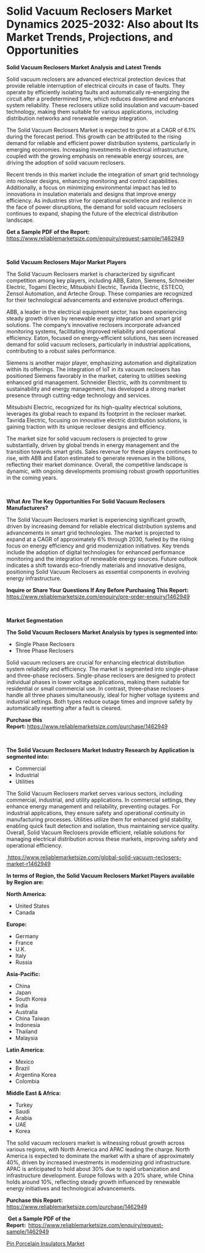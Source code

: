 <p><h1>Solid Vacuum Reclosers Market Dynamics 2025-2032: Also about Its Market Trends, Projections, and Opportunities</h1></p><p><strong>Solid Vacuum Reclosers Market Analysis and Latest Trends</strong></p>
<p><p>Solid vacuum reclosers are advanced electrical protection devices that provide reliable interruption of electrical circuits in case of faults. They operate by efficiently isolating faults and automatically re-energizing the circuit after a predetermined time, which reduces downtime and enhances system reliability. These reclosers utilize solid insulation and vacuum-based technology, making them suitable for various applications, including distribution networks and renewable energy integration.</p><p>The Solid Vacuum Reclosers Market is expected to grow at a CAGR of 6.1% during the forecast period. This growth can be attributed to the rising demand for reliable and efficient power distribution systems, particularly in emerging economies. Increasing investments in electrical infrastructure, coupled with the growing emphasis on renewable energy sources, are driving the adoption of solid vacuum reclosers.</p><p>Recent trends in this market include the integration of smart grid technology into recloser designs, enhancing monitoring and control capabilities. Additionally, a focus on minimizing environmental impact has led to innovations in insulation materials and designs that improve energy efficiency. As industries strive for operational excellence and resilience in the face of power disruptions, the demand for solid vacuum reclosers continues to expand, shaping the future of the electrical distribution landscape.</p></p>
<p><strong>Get a Sample PDF of the Report:&nbsp;</strong> <a href="https://www.reliablemarketsize.com/enquiry/request-sample/1462949?utm_campaign=1911&utm_medium=2&utm_source=Github&utm_content=ia&utm_term=13022025&utm_id=solid-vacuum-reclosers">https://www.reliablemarketsize.com/enquiry/request-sample/1462949</a></p>
<p>&nbsp;</p>
<p><strong>Solid Vacuum Reclosers Major Market Players</strong></p>
<p><p>The Solid Vacuum Reclosers market is characterized by significant competition among key players, including ABB, Eaton, Siemens, Schneider Electric, Togami Electric, Mitsubishi Electric, Tavrida Electric, ESTECO, Zensol Automation, and Arteche Group. These companies are recognized for their technological advancements and extensive product offerings.</p><p>ABB, a leader in the electrical equipment sector, has been experiencing steady growth driven by renewable energy integration and smart grid solutions. The company’s innovative reclosers incorporate advanced monitoring systems, facilitating improved reliability and operational efficiency. Eaton, focused on energy-efficient solutions, has seen increased demand for solid vacuum reclosers, particularly in industrial applications, contributing to a robust sales performance.</p><p>Siemens is another major player, emphasizing automation and digitalization within its offerings. The integration of IoT in its vacuum reclosers has positioned Siemens favorably in the market, catering to utilities seeking enhanced grid management. Schneider Electric, with its commitment to sustainability and energy management, has developed a strong market presence through cutting-edge technology and services.</p><p>Mitsubishi Electric, recognized for its high-quality electrical solutions, leverages its global reach to expand its footprint in the recloser market. Tavrida Electric, focusing on innovative electric distribution solutions, is gaining traction with its unique recloser designs and efficiency.</p><p>The market size for solid vacuum reclosers is projected to grow substantially, driven by global trends in energy management and the transition towards smart grids. Sales revenue for these players continues to rise, with ABB and Eaton estimated to generate revenues in the billions, reflecting their market dominance. Overall, the competitive landscape is dynamic, with ongoing developments promising robust growth opportunities in the coming years.</p></p>
<p>&nbsp;</p>
<p><strong>What Are The Key Opportunities For Solid Vacuum Reclosers Manufacturers?</strong></p>
<p><p>The Solid Vacuum Reclosers market is experiencing significant growth, driven by increasing demand for reliable electrical distribution systems and advancements in smart grid technologies. The market is projected to expand at a CAGR of approximately 6% through 2030, fueled by the rising focus on energy efficiency and grid modernization initiatives. Key trends include the adoption of digital technologies for enhanced performance monitoring and the integration of renewable energy sources. Future outlook indicates a shift towards eco-friendly materials and innovative designs, positioning Solid Vacuum Reclosers as essential components in evolving energy infrastructure.</p></p>
<p><strong>Inquire or Share Your Questions If Any Before Purchasing This Report:</strong> <a href="https://www.reliablemarketsize.com/enquiry/pre-order-enquiry/1462949?utm_campaign=1911&utm_medium=2&utm_source=Github&utm_content=ia&utm_term=13022025&utm_id=solid-vacuum-reclosers">https://www.reliablemarketsize.com/enquiry/pre-order-enquiry/1462949</a></p>
<p>&nbsp;</p>
<p><strong>Market Segmentation</strong></p>
<p><strong>The Solid Vacuum Reclosers Market Analysis by types is segmented into:</strong></p>
<p><ul><li>Single Phase Reclosers</li><li>Three Phase Reclosers</li></ul></p>
<p><p>Solid vacuum reclosers are crucial for enhancing electrical distribution system reliability and efficiency. The market is segmented into single-phase and three-phase reclosers. Single-phase reclosers are designed to protect individual phases in lower voltage applications, making them suitable for residential or small commercial use. In contrast, three-phase reclosers handle all three phases simultaneously, ideal for higher voltage systems and industrial settings. Both types reduce outage times and improve safety by automatically resetting after a fault is cleared.</p></p>
<p><strong>Purchase this Report:&nbsp;</strong><a href="https://www.reliablemarketsize.com/purchase/1462949?utm_campaign=1911&utm_medium=2&utm_source=Github&utm_content=ia&utm_term=13022025&utm_id=solid-vacuum-reclosers">https://www.reliablemarketsize.com/purchase/1462949</a></p>
<p>&nbsp;</p>
<p><strong>The Solid Vacuum Reclosers Market Industry Research by Application is segmented into:</strong></p>
<p><ul><li>Commercial</li><li>Industrial</li><li>Utilities</li></ul></p>
<p><p>The Solid Vacuum Reclosers market serves various sectors, including commercial, industrial, and utility applications. In commercial settings, they enhance energy management and reliability, preventing outages. For industrial applications, they ensure safety and operational continuity in manufacturing processes. Utilities utilize them for enhanced grid stability, enabling quick fault detection and isolation, thus maintaining service quality. Overall, Solid Vacuum Reclosers provide efficient, reliable solutions for managing electrical distribution across these markets, improving safety and operational efficiency.</p></p>
<p><a href="https://www.reliablemarketsize.com/global-solid-vacuum-reclosers-market-r1462949?utm_campaign=1911&utm_medium=2&utm_source=Github&utm_content=ia&utm_term=13022025&utm_id=solid-vacuum-reclosers">&nbsp;https://www.reliablemarketsize.com/global-solid-vacuum-reclosers-market-r1462949</a></p>
<p><strong>In terms of Region, the Solid Vacuum Reclosers Market Players available by Region are:</strong></p>
<p>
    <p> <strong> North America: </strong>
        <ul>
            <li>United States</li>
            <li>Canada</li>
        </ul>
        </p> 
    <p> <strong> Europe: </strong>
        <ul>
            <li>Germany</li>
            <li>France</li>
            <li>U.K.</li>
            <li>Italy</li>
            <li>Russia</li>
        </ul>
        </p> 
    <p> <strong> Asia-Pacific: </strong>
        <ul>
            <li>China</li>
            <li>Japan</li>
            <li>South Korea</li>
            <li>India</li>
            <li>Australia</li>
            <li>China Taiwan</li>
            <li>Indonesia</li>
            <li>Thailand</li>
            <li>Malaysia</li>
        </ul>
        </p> 
    <p> <strong> Latin America: </strong>
        <ul>
            <li>Mexico</li>
            <li>Brazil</li>
            <li>Argentina Korea</li>
            <li>Colombia</li>
        </ul>
        </p> 
    <p> <strong> Middle East & Africa: </strong>
        <ul>
            <li>Turkey</li>
            <li>Saudi</li>
            <li>Arabia</li>
            <li>UAE</li>
            <li>Korea</li>
        </ul>
    </p>
    </p>
<p><p>The solid vacuum reclosers market is witnessing robust growth across various regions, with North America and APAC leading the charge. North America is expected to dominate the market with a share of approximately 40%, driven by increased investments in modernizing grid infrastructure. APAC is anticipated to hold about 30% due to rapid urbanization and infrastructure development. Europe follows with a 20% share, while China holds around 10%, reflecting steady growth influenced by renewable energy initiatives and technological advancements.</p></p>
<p><strong>Purchase this Report: </strong><a href="https://www.reliablemarketsize.com/purchase/1462949?utm_campaign=1911&utm_medium=2&utm_source=Github&utm_content=ia&utm_term=13022025&utm_id=solid-vacuum-reclosers">https://www.reliablemarketsize.com/purchase/1462949</a></p>
<p>&nbsp;<strong>Get a Sample PDF of the Report:&nbsp;&nbsp;</strong><a href="https://www.reliablemarketsize.com/enquiry/request-sample/1462949?utm_campaign=1911&utm_medium=2&utm_source=Github&utm_content=ia&utm_term=13022025&utm_id=solid-vacuum-reclosers">https://www.reliablemarketsize.com/enquiry/request-sample/1462949</a></p>
<p><strong></strong></p>
<p><p><a href="https://github.com/gulaimolin/Market-Research-Report-List-7/blob/main/pin-porcelain-insulators-market.md?utm_campaign=1911&utm_medium=2&utm_source=Github&utm_content=ia&utm_term=13022025&utm_id=solid-vacuum-reclosers">Pin Porcelain Insulators Market</a></p></p>